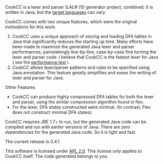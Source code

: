CookCC is a lexer and parser (LALR (1)) generator project, combined.  It is written in Java, but the [target languages](http://coconut2015.github.io/cookcc/Target-Languages) can vary.

CookCC comes with two unique features, which were the original motivations for this work.

1. CookCC uses a unique approach of storing and loading DFA tables in Java that significantly reduces the starting up time.  Many efforts have been made to maximize the generated Java lexer and parser performances, painstakingly line-by-line, case-by-case fine turning the lexer and parser code.  I believe that CookCC is the fastest lexer for Java ( see the [performance test](../../wiki/TargetLanguageJava#performance) ).
1. CookCC allows lexer/parser patterns and rules to be specified using Java annotation.  This feature greatly simplifies and eases the writing of lexer and parser for Java.

Other Features
 * CookCC can produce highly compressed DFA tables for both the lexer and parser, using the similar compression algorithm found in flex.
 * For the lexer, DFA states constructed were minimal.  (In contrast, Flex does not construct minimal DFA states).

CookCC requires JRE 1.7+ to run, but the generated Java code can be compiled and run with earlier versions of Java.  There are *zero dependencies* for the generated Java code.  So it is light and fast.

The current release is 0.4.1.

This software is licensed under [APL 2.0](https://www.apache.org/licenses/LICENSE-2.0).  This license only applies to CookCC itself.  The code generated belongs to you.
